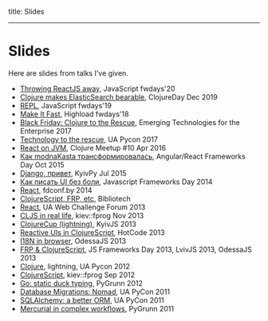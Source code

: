 title: Slides

----

# Slides

Here are slides from talks I've given.

* [Throwing ReactJS away](20-09-26-throwing-reactjs), JavaScript fwdays'20
* [Clojure makes ElasticSearch bearable](19-12-07-clojure-es), ClojureDay Dec 2019
* [REPL](19-03-16-repl), JavaScript fwdays'19
* [Make It Fast](18-09-15-make-it-fast/), Highload fwdays'18
* <a href="17-04-18-ete/">Black Friday: Clojure to the Rescue</a>, Emerging Technologies for the Enterprise 2017
* <a href="17-04-09-tech-to-the-rescue/">Technology to the rescue</a>, UA Pycon 2017
* <a href="16-04-13-react-no-js/">React on JVM</a>, Clojure Meetup #10 Apr 2016
* <a href="15-10-04-mk-now/">Как modnaKasta трансформировалась</a>, Angular/React Frameworks Day Oct 2015
* <a href="15-07-11-django-hello/">Django, привет</a>, KyivPy Jul 2015
* <a href="14-04-26-fwdays/">Как писать UI без боли</a>, Javascript Frameworks Day 2014
* <a href="14-04-19-fdconf-react/">React</a>, fdconf.by 2014
* <a href="13-11-28-bibliotech/">ClojureScript, FRP, etc</a>, Bibliotech
* <a href="13-11-24-react/">React</a>, UA Web Challenge Forum 2013
* <a href="13-11-16-cljs-real-life/">CLJS in real life</a>, kiev::fprog Nov 2013
* <a href="clojurecup/">ClojureCup (lightning)</a>, KyivJS 2013
* <a href="frp-gui/">Reactive UIs in ClojureScript</a>, HotCode 2013
* <a href="i18n/">I18N in browser</a>, OdessaJS 2013
* <a href="frp/">FRP & ClojureScript</a>, JS Frameworks Day 2013, LvivJS 2013, OdessaJS 2013
* <a href="clojure-pycon/">Clojure</a>, lightning, UA Pycon 2012
* <a href="cljs/">ClojureScript</a>, kiev::fprog Sep 2012
* <a href="go-duck/">Go: static duck typing</a>, PyGrunn 2012
* <a href="nomad-talk/">Database Migrations: Nomad</a>, UA PyCon 2011
* <a href="sqla-talk/">SQLAlchemy: a better ORM</a>, UA PyCon 2011
* <a href="hgworkflow/">Mercurial in complex workflows</a>, PyGrunn 2011
